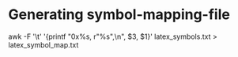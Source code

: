 
# Generating symbol-mapping-file

awk -F '\t' '{printf "0x%s, r\"%s\",\n", $3, $1}' latex_symbols.txt > latex_symbol_map.txt